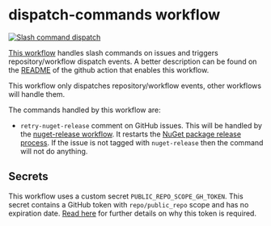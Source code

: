 # dispatch-commands workflow

[![Slash command dispatch](https://github.com/edumserrano/dotnet-sdk-extensions/actions/workflows/dispatch-commands.yml/badge.svg)](https://github.com/edumserrano/dotnet-sdk-extensions/actions/workflows/dispatch-commands.yml)

[This workflow](/.github/workflows/dispatch-commands.yml) handles slash commands on issues and triggers repository/workflow dispatch events. A better description can be found on the [README](https://github.com/peter-evans/slash-command-dispatch) of the github action that enables this workflow.

This workflow only dispatches repository/workflow events, other workflows will handle them.

The commands handled by this workflow are:

- `retry-nuget-release` comment on GitHub issues. This will be handled by the [nuget-release workflow](/docs/dev-notes/workflows/nuget-release-workflow.md). It restarts the [NuGet package release process](/docs/dev-notes/workflows/nuget-release-flow.md). If the issue is not tagged with `nuget-release` then the command will not do anything.

## Secrets

This workflow uses a custom secret `PUBLIC_REPO_SCOPE_GH_TOKEN`. This secret contains a GitHub token with `repo/public_repo` scope and has no expiration date. [Read here](https://github.com/peter-evans/slash-command-dispatch#token) for further details on why this token is required.

